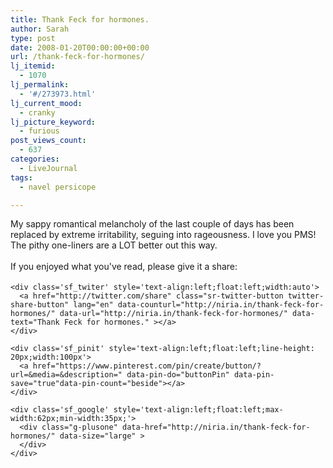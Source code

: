 ```yaml
---
title: Thank Feck for hormones.
author: Sarah
type: post
date: 2008-01-20T00:00:00+00:00
url: /thank-feck-for-hormones/
lj_itemid:
  - 1070
lj_permalink:
  - '#/273973.html'
lj_current_mood:
  - cranky
lj_picture_keyword:
  - furious
post_views_count:
  - 637
categories:
  - LiveJournal
tags:
  - navel persicope

---
```

<div id="fb-root">
</div>

My sappy romantical melancholy of the last couple of days has been replaced by extreme irritability, seguing into rageousness. I love you PMS! The pithy one-liners are a LOT better out this way.

<div class='sfsi_Sicons' style='width: 100%; display: inline-block; vertical-align: middle; text-align:left'>
  <div style='margin:0px 8px 0px 0px; line-height: 24px'>
    <span>If you enjoyed what you've read, please give it a share:</span>
  </div>
  
  <div class='sfsi_socialwpr'>
    <div class='sf_fb' style='text-align:left;width:125px'>
      <div class="fb-like" href="http://niria.in/thank-feck-for-hormones/" width="180" send="false" showfaces="false"  action="like" data-share="true"data-layout="button_count" >
      </div>
    </div>
    
    <div class='sf_twiter' style='text-align:left;float:left;width:auto'>
      <a href="http://twitter.com/share" class="sr-twitter-button twitter-share-button" lang="en" data-counturl="http://niria.in/thank-feck-for-hormones/" data-url="http://niria.in/thank-feck-for-hormones/" data-text="Thank Feck for hormones." ></a>
    </div>
    
    <div class='sf_pinit' style='text-align:left;float:left;line-height: 20px;width:100px'>
      <a href="https://www.pinterest.com/pin/create/button/?url=&media=&description=" data-pin-do="buttonPin" data-pin-save="true"data-pin-count="beside"></a>
    </div>
    
    <div class='sf_google' style='text-align:left;float:left;max-width:62px;min-width:35px;'>
      <div class="g-plusone" data-href="http://niria.in/thank-feck-for-hormones/" data-size="large" >
      </div>
    </div>
  </div>
</div>